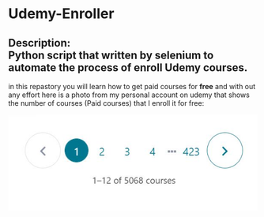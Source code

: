 # Udemy-Enroller
Description:
<br />
Python script that written by selenium to automate the process of enroll Udemy courses.
---
in this repastory you will learn how to get paid courses for **free** and with out any effort 
here is a photo from my personal account on udemy that shows the number of courses (Paid courses) that I enroll it for free:

![](images/myaccountcoursesNum.JPG)